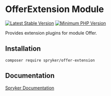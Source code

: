 # OfferExtension Module
[![Latest Stable Version](https://poser.pugx.org/spryker/offer-extension/v/stable.svg)](https://packagist.org/packages/spryker/offer-extension)
[![Minimum PHP Version](https://img.shields.io/badge/php-%3E%3D%207.3-8892BF.svg)](https://php.net/)

Provides extension plugins for module Offer.

## Installation

```
composer require spryker/offer-extension
```

## Documentation

[Spryker Documentation](https://academy.spryker.com/developing_with_spryker/module_guide/modules.html)
